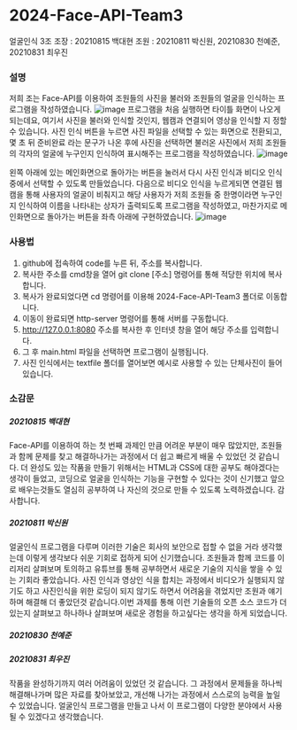 # 2024-Face-API-Team3
얼굴인식 3조
조장 : 20210815 백대현 조원 : 20210811 박신원, 20210830 천예준, 20210831 최우진

### 설명
저희 조는 Face-API를 이용하여 조원들의 사진을 불러와 조원들의 얼굴을 인식하는 프로그램을 작성하였습니다.
![image](https://github.com/100DH/2024-Face-API-Team3/assets/93199016/569bb5f7-3df9-4212-bba6-ee106eaa9283)
프로그램을 처음 실행하면 타이틀 화면이 나오게 되는데요, 여기서 사진을 불러와 인식할 것인지, 웹캠과 연결되어 영상을 인식할 지 정할 수 있습니다.
사진 인식 버튼을 누르면 사진 파일을 선택할 수 있는 화면으로 전환되고, 몇 초 뒤 준비완료 라는 문구가 나온 후에 사진을 선택하면 불러온 사진에서
저희 조원들의 각자의 얼굴에 누구인지 인식하여 표시해주는 프로그램을 작성하였습니다.
![image](https://github.com/100DH/2024-Face-API-Team3/assets/93199016/c1197143-e080-430e-9a02-bd2fe6b8e5ae)

왼쪽 아래에 있는 메인화면으로 돌아가는 버튼을 눌러서 다시 사진 인식과 비디오 인식중에서 선택할 수 있도록 만들었습니다.
다음으로 비디오 인식을 누르게되면 연결된 웹캠을 통해 사용자의 얼굴이 비춰지고 해당 사용자가 저희 조원들 중 한명이라면 누구인지 인식하여
이름을 나타내는 상자가 출력되도록 프로그램을 작성하였고, 마찬가지로 메인화면으로 돌아가는 버튼을 좌측 아래에 구현하였습니다.
![image](https://github.com/100DH/2024-Face-API-Team3/assets/93199016/37524330-2941-4362-9840-b591720325d8)

### 사용법
1. github에 접속하여 code를 누른 뒤, 주소를 복사합니다.
2. 복사한 주소를 cmd창을 열어 git clone [주소] 명령어를 통해 적당한 위치에 복사합니다.
3. 복사가 완료되었다면 cd 명령어를 이용해 2024-Face-API-Team3 폴더로 이동합니다.
4. 이동이 완료되면 http-server 명령어를 통해 서버를 구동합니다.
5. http://127.0.0.1:8080 주소를 복사한 후 인터넷 창을 열어 해당 주소를 입력합니다.
6. 그 후 main.html 파일을 선택하면 프로그램이 실행됩니다.
7. 사진 인식에서는 textfile 폴더를 열어보면 예시로 사용할 수 있는 단체사진이 들어있습니다.

### 소감문
##### 20210815 백대현
Face-API를 이용하여 하는 첫 번째 과제인 만큼 어려운 부분이 매우 많았지만, 조원들과 함께 문제를 찾고 해결하나가는 과정에서 더 쉽고 빠르게 배울 수 있었던 것 같습니다. 더 완성도 있는 작품을 만들기 위해서는 HTML과 CSS에 대한 공부도 해야겠다는 생각이 들었고, 코딩으로 얼굴을 인식하는 기능을 구현할 수 있다는 것이 신기했고 앞으로 배우는것들도 열심히 공부하여 나 자신의 것으로 만들 수 있도록 노력하겠습니다. 감사합니다.

##### 20210811 박신원
얼굴인식 프로그램을 다루며 이러한 기술은 회사의 보안으로 접할 수 없을 거라 생각했는데 이렇게 생각보다 쉬운 기회로 접하게 되어 신기했습니다. 조원들과 함께 코드를 이리저리 살펴보며 토의하고 유튜브를 통해 공부하면서 새로운 기술의 지식을 쌓을 수 있는 기회라 좋았습니다.
사진 인식과 영상인 식을 합치는 과정에서 비디오가 실행되지 않기도 하고 사진인식을 위한 로딩이 되지 않기도 하면서 어려움을 겪었지만 조원과 얘기하며 해결해 더 좋았던것 같습니다.이번 과제를 통해 이런 기술들의 오픈 소스 코드가 더 있는지 살펴보고 하나하나 살펴보며 새로운 경험을 하고싶다는 생각을 하게 되었습니다.

##### 20210830 천예준


##### 20210831 최우진
작품을 완성하기까지 여러 어려움이 있었던 것 같습니다. 그 과정에서 문제들을 하나씩 해결해나가며 많은 자료를 찾아보았고, 개선해 나가는 과정에서 스스로의 능력을 높일 수 있었습니다. 얼굴인식 프로그램을 만들고 나서 이 프로그램이 다양한 분야에서 사용될 수 있겠다고 생각했습니다.
